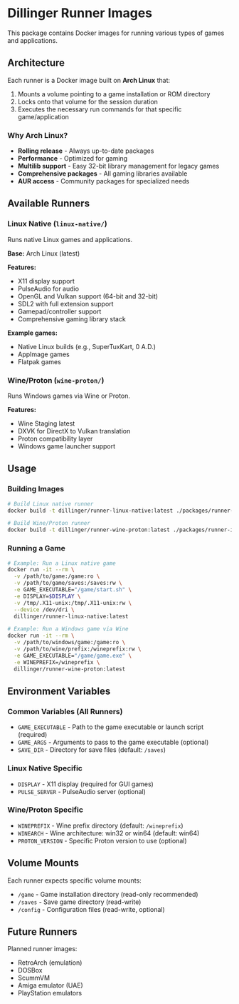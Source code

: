 # Dillinger Runner Images

This package contains Docker images for running various types of games and applications.

## Architecture

Each runner is a Docker image built on **Arch Linux** that:
1. Mounts a volume pointing to a game installation or ROM directory
2. Locks onto that volume for the session duration
3. Executes the necessary run commands for that specific game/application

### Why Arch Linux?

- **Rolling release** - Always up-to-date packages
- **Performance** - Optimized for gaming
- **Multilib support** - Easy 32-bit library management for legacy games
- **Comprehensive packages** - All gaming libraries available
- **AUR access** - Community packages for specialized needs

## Available Runners

### Linux Native (`linux-native/`)
Runs native Linux games and applications.

**Base:** Arch Linux (latest)

**Features:**
- X11 display support
- PulseAudio for audio
- OpenGL and Vulkan support (64-bit and 32-bit)
- SDL2 with full extension support
- Gamepad/controller support
- Comprehensive gaming library stack

**Example games:**
- Native Linux builds (e.g., SuperTuxKart, 0 A.D.)
- AppImage games
- Flatpak games

### Wine/Proton (`wine-proton/`)
Runs Windows games via Wine or Proton.

**Features:**
- Wine Staging latest
- DXVK for DirectX to Vulkan translation
- Proton compatibility layer
- Windows game launcher support

## Usage

### Building Images

```bash
# Build Linux native runner
docker build -t dillinger/runner-linux-native:latest ./packages/runner-images/linux-native

# Build Wine/Proton runner
docker build -t dillinger/runner-wine-proton:latest ./packages/runner-images/wine-proton
```

### Running a Game

```bash
# Example: Run a Linux native game
docker run -it --rm \
  -v /path/to/game:/game:ro \
  -v /path/to/game/saves:/saves:rw \
  -e GAME_EXECUTABLE="/game/start.sh" \
  -e DISPLAY=$DISPLAY \
  -v /tmp/.X11-unix:/tmp/.X11-unix:rw \
  --device /dev/dri \
  dillinger/runner-linux-native:latest

# Example: Run a Windows game via Wine
docker run -it --rm \
  -v /path/to/windows/game:/game:ro \
  -v /path/to/wine/prefix:/wineprefix:rw \
  -e GAME_EXECUTABLE="/game/game.exe" \
  -e WINEPREFIX=/wineprefix \
  dillinger/runner-wine-proton:latest
```

## Environment Variables

### Common Variables (All Runners)

- `GAME_EXECUTABLE` - Path to the game executable or launch script (required)
- `GAME_ARGS` - Arguments to pass to the game executable (optional)
- `SAVE_DIR` - Directory for save files (default: `/saves`)

### Linux Native Specific

- `DISPLAY` - X11 display (required for GUI games)
- `PULSE_SERVER` - PulseAudio server (optional)

### Wine/Proton Specific

- `WINEPREFIX` - Wine prefix directory (default: `/wineprefix`)
- `WINEARCH` - Wine architecture: win32 or win64 (default: win64)
- `PROTON_VERSION` - Specific Proton version to use (optional)

## Volume Mounts

Each runner expects specific volume mounts:

- `/game` - Game installation directory (read-only recommended)
- `/saves` - Save game directory (read-write)
- `/config` - Configuration files (read-write, optional)

## Future Runners

Planned runner images:
- RetroArch (emulation)
- DOSBox
- ScummVM
- Amiga emulator (UAE)
- PlayStation emulators
